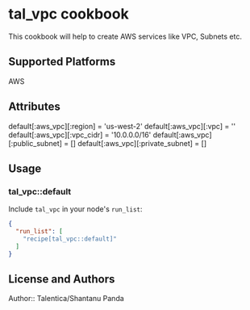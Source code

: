 # tal_vpc cookbook

This cookbook will help to create AWS services like VPC, Subnets etc.

## Supported Platforms

AWS 

## Attributes

default[:aws_vpc][:region] = 'us-west-2'
default[:aws_vpc][:vpc] = ''
default[:aws_vpc][:vpc_cidr] = '10.0.0.0/16'
default[:aws_vpc][:public_subnet] = []
default[:aws_vpc][:private_subnet] = []

## Usage

### tal_vpc::default

Include `tal_vpc` in your node's `run_list`:

```json
{
  "run_list": [
    "recipe[tal_vpc::default]"
  ]
}
```

## License and Authors

Author:: Talentica/Shantanu Panda
